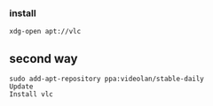 ### install
```
xdg-open apt://vlc
```

## second way
```
sudo add-apt-repository ppa:videolan/stable-daily
Update
Install vlc
```
